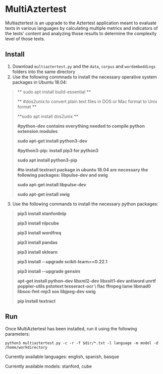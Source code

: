 ﻿

# MultiAztertest

Multiaztertest is an upgrade to the Aztertest application meant to evaluate texts in various languages by calculating multiple metrics and indicators of the texts' content and analyzing those results to determine the complexity level of those texts.

## Install

1. Download `multiaztertest.py` and the `data`, `corpus` and `wordembeddings` folders into the same directory
2. Use the following commnads to install the necessary operative system packages in Ubuntu 18.04:
>** sudo apt install build-essential **
>
>** #dos2unix:to convert plain text files in DOS or Mac format to Unix format **
>
>**sudo apt install dos2unix **
>
>**#python-dev contains everything needed to compile python extension modules**
>
>**sudo apt-get install python3-dev**
>
>**#python3-pip: install pip3 for python3**
>
>**sudo apt install python3-pip**
>
>**#to install textract package in ubuntu 18.04 are necessary the following packages: libpulse-dev and swig**
>
>**sudo apt-get install libpulse-dev**
>
>**sudo apt-get install swig**

3. Use the following commands to install the necessary python packages:

>**pip3 install stanfordnlp**
>
>**pip3 install nlpcube**
>
>**pip3 install wordfreq**
>
>**pip3 install pandas**
>
>**pip3 install sklearn**
>
>**pip3 install --upgrade scikit-learn==0.22.1**
>
>**pip3 install --upgrade gensim**
>
>**apt-get install python-dev libxml2-dev libxslt1-dev antiword unrtf poppler-utils pstotext tesseract-ocr \ flac ffmpeg lame libmad0 libsox-fmt-mp3 sox libjpeg-dev swig**
>
>**pip install textract**

## Run

Once MultiAztertest has been installed, run it using the following parameters:
```
python3 multiaztertest.py -c -r -f $dir/*.txt -l language -m model -d /home/workdirectory
```
Currently available languages: english, spanish, basque

Currently available models: stanford, cube
